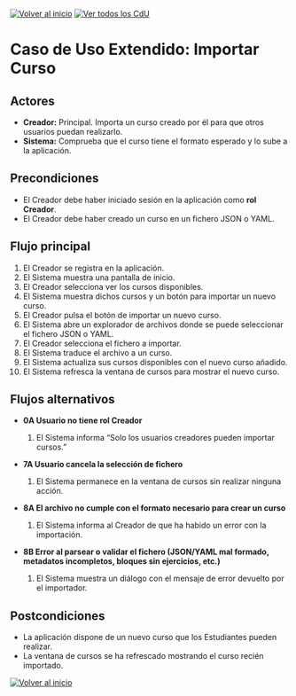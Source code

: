 [![Volver al inicio](https://img.shields.io/badge/⬅️_Volver_al_inicio-4CAF50?style=for-the-badge)](../../README.md)
[![Ver todos los CdU](https://img.shields.io/badge/📋_Ver_todos_los_CdU-C62828?style=for-the-badge)](./CasosDeUso.md)

# Caso de Uso Extendido: Importar Curso

## Actores

- **Creador:** Principal. Importa un curso creado por él para que otros usuarios puedan realizarlo.  
- **Sistema:** Comprueba que el curso tiene el formato esperado y lo sube a la aplicación.

## Precondiciones

- El Creador debe haber iniciado sesión en la aplicación como **rol Creador**.  
- El Creador debe haber creado un curso en un fichero JSON o YAML.

## Flujo principal

1. El Creador se registra en la aplicación.  
2. El Sistema muestra una pantalla de inicio.  
3. El Creador selecciona ver los cursos disponibles.  
4. El Sistema muestra dichos cursos y un botón para importar un nuevo curso.  
5. El Creador pulsa el botón de importar un nuevo curso.  
6. El Sistema abre un explorador de archivos donde se puede seleccionar el fichero JSON o YAML.  
7. El Creador selecciona el fichero a importar.  
8. El Sistema traduce el archivo a un curso.  
9. El Sistema actualiza sus cursos disponibles con el nuevo curso añadido.  
10. El Sistema refresca la ventana de cursos para mostrar el nuevo curso.

## Flujos alternativos

- **0A Usuario no tiene rol Creador**  
  1. El Sistema informa “Solo los usuarios creadores pueden importar cursos.”

- **7A Usuario cancela la selección de fichero**  
  1. El Sistema permanece en la ventana de cursos sin realizar ninguna acción.

- **8A El archivo no cumple con el formato necesario para crear un curso**  
  1. El Sistema informa al Creador de que ha habido un error con la importación.

- **8B Error al parsear o validar el fichero (JSON/YAML mal formado, metadatos incompletos, bloques sin ejercicios, etc.)**  
  1. El Sistema muestra un diálogo con el mensaje de error devuelto por el importador.

## Postcondiciones

- La aplicación dispone de un nuevo curso que los Estudiantes pueden realizar.  
- La ventana de cursos se ha refrescado mostrando el curso recién importado.

[![Volver al inicio](https://img.shields.io/badge/⬅️_Volver_al_inicio-4CAF50?style=for-the-badge)](../../README.md)